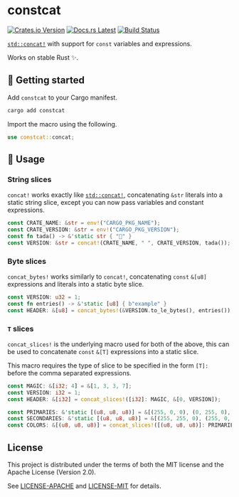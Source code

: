 <!-- Generated by cargo-onedoc. DO NOT EDIT. -->

# constcat

[![Crates.io Version](https://badgers.space/crates/version/constcat)](https://crates.io/crates/constcat)
[![Docs.rs Latest](https://badgers.space/badge/docs.rs/latest/blue)](https://docs.rs/constcat)
[![Build Status](https://badgers.space/github/checks/rossmacarthur/constcat?label=build)](https://github.com/rossmacarthur/constcat/actions/workflows/build.yaml)

[`std::concat!`] with support for `const` variables and expressions.

[`std::concat!`]: core::concat

Works on stable Rust ✨.

## 🚀 Getting started

Add `constcat` to your Cargo manifest.

```sh
cargo add constcat
```

Import the macro using the following.

```rust
use constcat::concat;
```

## 🤸 Usage

### String slices

`concat!` works exactly like [`std::concat!`], concatenating `&str`
literals into a static string slice, except you can now pass variables and
constant expressions.

```rust
const CRATE_NAME: &str = env!("CARGO_PKG_NAME");
const CRATE_VERSION: &str = env!("CARGO_PKG_VERSION");
const fn tada() -> &'static str { "🎉" }
const VERSION: &str = concat!(CRATE_NAME, " ", CRATE_VERSION, tada());
```

### Byte slices

`concat_bytes!` works similarly to `concat!`, concatenating `const`
`&[u8]` expressions and literals into a static byte slice.

```rust
const VERSION: u32 = 1;
const fn entries() -> &'static [u8] { b"example" }
const HEADER: &[u8] = concat_bytes!(&VERSION.to_le_bytes(), entries());
```

### `T` slices

`concat_slices!` is the underlying macro used for both of the above, this
can be used to concatenate `const` `&[T]` expressions into a static
slice.

This macro requires the type of slice to be specified in the form `[T]: `
before the comma separated expressions.

```rust
const MAGIC: &[i32; 4] = &[1, 3, 3, 7];
const VERSION: i32 = 1;
const HEADER: &[i32] = concat_slices!([i32]: MAGIC, &[0, VERSION]);
```

```rust
const PRIMARIES: &'static [(u8, u8, u8)] = &[(255, 0, 0), (0, 255, 0), (0, 0, 255)];
const SECONDARIES: &'static [(u8, u8, u8)] = &[(255, 255, 0), (255, 0, 255), (0, 255, 255)];
const COLORS: &[(u8, u8, u8)] = concat_slices!([(u8, u8, u8)]: PRIMARIES, SECONDARIES);
```

[`std::concat!`]: core::concat

## License

This project is distributed under the terms of both the MIT license and the Apache License (Version 2.0).

See [LICENSE-APACHE](LICENSE-APACHE) and [LICENSE-MIT](LICENSE-MIT) for details.
